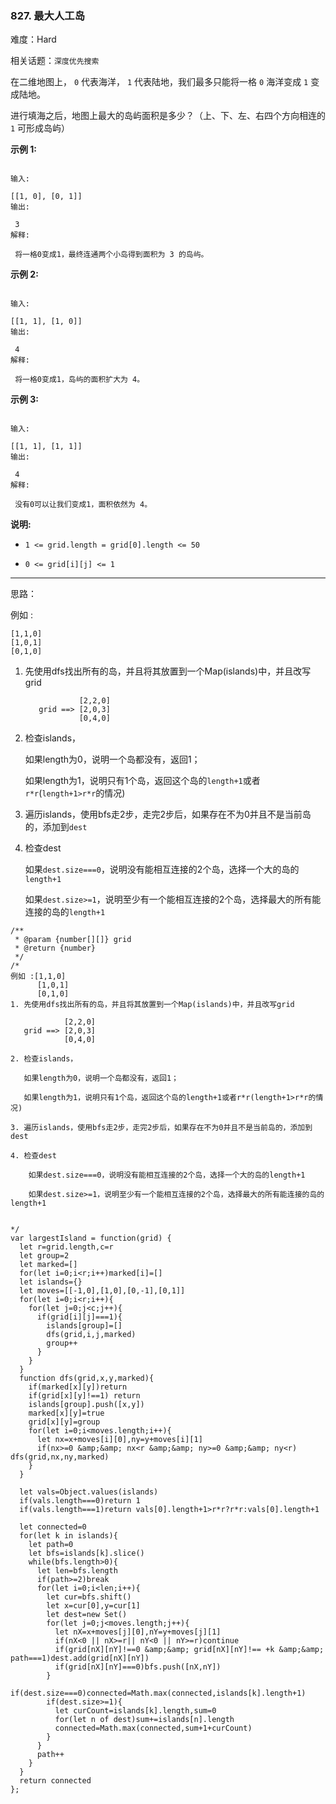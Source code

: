 ### 827. 最大人工岛

难度：Hard

相关话题：`深度优先搜索`

在二维地图上， `0` 代表海洋， `1` 代表陆地，我们最多只能将一格 `0`  海洋变成 `1` 变成陆地。



进行填海之后，地图上最大的岛屿面积是多少？（上、下、左、右四个方向相连的 `1` 可形成岛屿）



**示例 1:** 





```

输入:

[[1, 0], [0, 1]]
输出:

 3
解释:

 将一格0变成1，最终连通两个小岛得到面积为 3 的岛屿。

```


**示例 2:** 





```

输入:

[[1, 1], [1, 0]]
输出:

 4
解释:

 将一格0变成1，岛屿的面积扩大为 4。
```


**示例 3:** 





```

输入:

[[1, 1], [1, 1]]
输出:

 4
解释:

 没有0可以让我们变成1，面积依然为 4。
```


**说明:** 




* `1 <= grid.length = grid[0].length <= 50`

* `0 <= grid[i][j] <= 1`






-----

思路：

例如 :
```
[1,1,0]
[1,0,1]
[0,1,0]
```

1. 先使用dfs找出所有的岛，并且将其放置到一个Map(islands)中，并且改写grid

    ```
                [2,2,0]
       grid ==> [2,0,3]
                [0,4,0]
    ```

2. 检查islands，

   如果length为0，说明一个岛都没有，返回1；
   
   如果length为1，说明只有1个岛，返回这个岛的`length+1`或者`r*r`(`length+1>r*r`的情况)

3. 遍历islands，使用bfs走2步，走完2步后，如果存在不为0并且不是当前岛的，添加到`dest`

4. 检查dest

    如果`dest.size===0`，说明没有能相互连接的2个岛，选择一个大的岛的`length+1`
    
    如果`dest.size>=1`，说明至少有一个能相互连接的2个岛，选择最大的所有能连接的岛的`length+1`



```
/**
 * @param {number[][]} grid
 * @return {number}
 */
/*
例如 :[1,1,0]
      [1,0,1]
      [0,1,0]
1. 先使用dfs找出所有的岛，并且将其放置到一个Map(islands)中，并且改写grid

            [2,2,0]
   grid ==> [2,0,3]
            [0,4,0]

2. 检查islands，

   如果length为0，说明一个岛都没有，返回1；
   
   如果length为1，说明只有1个岛，返回这个岛的length+1或者r*r(length+1>r*r的情况)

3. 遍历islands，使用bfs走2步，走完2步后，如果存在不为0并且不是当前岛的，添加到dest

4. 检查dest

    如果dest.size===0，说明没有能相互连接的2个岛，选择一个大的岛的length+1
    
    如果dest.size>=1，说明至少有一个能相互连接的2个岛，选择最大的所有能连接的岛的length+1
              

*/
var largestIsland = function(grid) {
  let r=grid.length,c=r
  let group=2
  let marked=[]
  for(let i=0;i<r;i++)marked[i]=[]
  let islands={}
  let moves=[[-1,0],[1,0],[0,-1],[0,1]]
  for(let i=0;i<r;i++){
    for(let j=0;j<c;j++){
      if(grid[i][j]===1){
        islands[group]=[]
        dfs(grid,i,j,marked)
        group++
      }
    }
  }
  function dfs(grid,x,y,marked){
    if(marked[x][y])return
    if(grid[x][y]!==1) return
    islands[group].push([x,y])
    marked[x][y]=true
    grid[x][y]=group
    for(let i=0;i<moves.length;i++){
      let nx=x+moves[i][0],ny=y+moves[i][1]
      if(nx>=0 &amp;&amp; nx<r &amp;&amp; ny>=0 &amp;&amp; ny<r) dfs(grid,nx,ny,marked)
    }
  }

  let vals=Object.values(islands)
  if(vals.length===0)return 1
  if(vals.length===1)return vals[0].length+1>r*r?r*r:vals[0].length+1
  
  let connected=0
  for(let k in islands){
    let path=0
    let bfs=islands[k].slice()
    while(bfs.length>0){
      let len=bfs.length
      if(path>=2)break
      for(let i=0;i<len;i++){
        let cur=bfs.shift()
        let x=cur[0],y=cur[1]
        let dest=new Set()
        for(let j=0;j<moves.length;j++){
          let nX=x+moves[j][0],nY=y+moves[j][1]
          if(nX<0 || nX>=r|| nY<0 || nY>=r)continue
          if(grid[nX][nY]!==0 &amp;&amp; grid[nX][nY]!== +k &amp;&amp; path===1)dest.add(grid[nX][nY])
          if(grid[nX][nY]===0)bfs.push([nX,nY])
        }
        if(dest.size===0)connected=Math.max(connected,islands[k].length+1)
        if(dest.size>=1){
          let curCount=islands[k].length,sum=0
          for(let n of dest)sum+=islands[n].length
          connected=Math.max(connected,sum+1+curCount)
        }
      }
      path++
    }
  }
  return connected 
};



```

